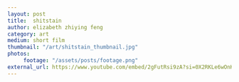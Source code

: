 ```yaml
---
layout: post
title:  shitstain
author: elizabeth zhiying feng
category: art
medium: short film
thumbnail: "/art/shitstain_thumbnail.jpg"
photos: 
     footage: "/assets/posts/footage.png"
external_url: https://www.youtube.com/embed/2gFutRsi9zA?si=0X2RKLe6wOnKSsv5
---
```

